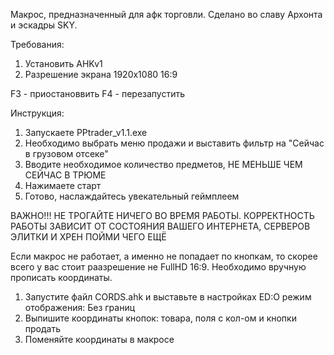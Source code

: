 Макрос, предназначенный для афк торговли. Сделано во славу Архонта и эскадры SKY. 

Требования:
1) Установить AHKv1
2) Разрешение экрана 1920x1080 16:9

F3 - приостановвить
F4 - перезапустить

Инструкция:
1) Запускаете PPtrader_v1.1.exe
2) Необходимо выбрать меню продажи и выставить фильтр на "Сейчас в грузовом отсеке"
3) Вводите необходимое количество предметов, НЕ МЕНЬШЕ ЧЕМ СЕЙЧАС В ТРЮМЕ
4) Нажимаете старт
5) Готово, наслаждайтесь увекательный геймплеем

ВАЖНО!!! НЕ ТРОГАЙТЕ НИЧЕГО ВО ВРЕМЯ РАБОТЫ. КОРРЕКТНОСТЬ РАБОТЫ ЗАВИСИТ ОТ СОСТОЯНИЯ ВАШЕГО ИНТЕРНЕТА, СЕРВЕРОВ ЭЛИТКИ И ХРЕН ПОЙМИ ЧЕГО ЕЩЁ

Если макрос не работает, а именно не попадает по кнопкам, то скорее всего у вас стоит раазрешение не FullHD 16:9. Необходимо вручную прописать координаты.

1) Запустите файл CORDS.ahk и выставьте в настройках ED:O режим отображения: Без границ
2) Выпишите координаты кнопок: товара, поля с кол-ом и кнопки продать
3) Поменяйте координаты в макросе
